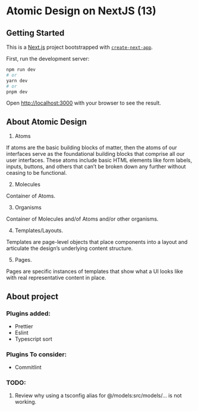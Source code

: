 # Atomic Design on NextJS (13)

## Getting Started

This is a [Next.js](https://nextjs.org/) project bootstrapped with [`create-next-app`](https://github.com/vercel/next.js/tree/canary/packages/create-next-app).

First, run the development server:

```bash
npm run dev
# or
yarn dev
# or
pnpm dev
```

Open [http://localhost:3000](http://localhost:3000) with your browser to see the result.

## About Atomic Design

1. Atoms

If atoms are the basic building blocks of matter, then the atoms of our interfaces serve as the foundational building blocks that comprise all our user interfaces. These atoms include basic HTML elements like form labels, inputs, buttons, and others that can’t be broken down any further without ceasing to be functional.

2. Molecules

Container of Atoms.

3. Organisms

Container of Molecules and/of Atoms and/or other organisms.

4. Templates/Layouts.

Templates are page-level objects that place components into a layout and articulate the design’s underlying content structure.

5. Pages.

Pages are specific instances of templates that show what a UI looks like with real representative content in place.

## About project

### Plugins added:

- Prettier
- Eslint
- Typescript sort

### Plugins To consider:

- Commitlint

### TODO:

1. Review why using a tsconfig alias for @/models:src/models/... is not working.
